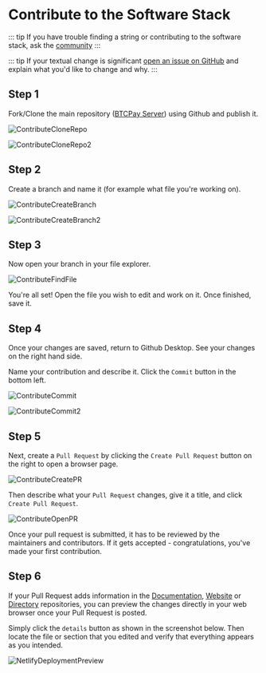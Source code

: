 # Contribute to the Software Stack

::: tip
If you have trouble finding a string or contributing to the software stack, ask the [community](../../Community.md)
:::


::: tip
If your textual change is significant [open an issue on GitHub](https://github.com/btcpayserver/btcpayserver/issues/new/choose) and explain what you'd like to change and why.
:::


## **Step 1**

Fork/Clone the main repository ([BTCPay Server](https://github.com/btcpayserver/btcpayserver/)) using Github and publish it.

![ContributeCloneRepo](../../img/Contribute/ContributeCloneRepo.jpg)

![ContributeCloneRepo2](../../img/Contribute/ContributeCloneRepo2.jpg)

## **Step 2**

Create a branch and name it (for example what file you're working on).

![ContributeCreateBranch](../../img/Contribute/ContributeCreateBranch.jpg)

![ContributeCreateBranch2](../../img/Contribute/ContributeCreateBranch2.jpg)

## **Step 3**

Now open your branch in your file explorer.

![ContributeFindFile](../../img/Contribute/ContributeFindFile.jpg)

You're all set! 
Open the file you wish to edit and work on it.
Once finished, save it.

## **Step 4**

Once your changes are saved, return to Github Desktop.
See your changes on the right hand side.

Name your contribution and describe it.
Click the `Commit` button in the bottom left.

![ContributeCommit](../../img/Contribute/ContributeCommit.jpg)

![ContributeCommit2](../../img/Contribute/ContributeCommit2.jpg)

## **Step 5**

Next, create a `Pull Request` by clicking the `Create Pull Request` button on the right to open a browser page.

![ContributeCreatePR](../../img/Contribute/ContributeCreatePR.jpg)

Then describe what your `Pull Request` changes, give it a title, and click `Create Pull Request`.

![ContributeOpenPR](../../img/Contribute/ContributeOpenPR.jpg)

Once your pull request is submitted, it has to be reviewed by the maintainers and contributors. If it gets accepted - congratulations, you've made your first contribution.

## **Step 6**

If your Pull Request adds information in the [Documentation](https://github.com/btcpayserver/btcpayserver-doc/), [Website](https://github.com/btcpayserver/btcpayserver.org/) or [Directory](https://github.com/btcpayserver/directory.btcpayserver.org/) repositories, you can preview the changes directly in your web browser once your Pull Request is posted.

Simply click the `details` button as shown in the screenshot below. Then locate the file or section that you edited and verify that everything appears as you intended.

![NetlifyDeploymentPreview](../../img/Contribute/Netlify_preview.png)